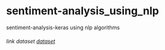 # sentiment-analysis_using_nlp
sentiment-analysis-keras using nlp algorithms

###### link dataset <a href="http://ai.stanford.edu/~amaas/data/sentiment/"> dataset </a>

